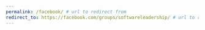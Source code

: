 ```yaml
---
permalink: /facebook/ # url to redirect from
redirect_to: https://facebook.com/groups/softwareleadership/ # url to redirect to
---
```

